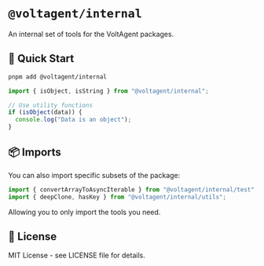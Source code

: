 # `@voltagent/internal`

An internal set of tools for the VoltAgent packages.

## 🚀 Quick Start

```bash
pnpm add @voltagent/internal
```

```typescript
import { isObject, isString } from "@voltagent/internal";

// Use utility functions
if (isObject(data)) {
  console.log("Data is an object");
}
```

## 📦 Imports

You can also import specific subsets of the package:

```typescript
import { convertArrayToAsyncIterable } from "@voltagent/internal/test";
import { deepClone, hasKey } from "@voltagent/internal/utils";
```

Allowing you to only import the tools you need.

## 📄 License

MIT License - see LICENSE file for details.
